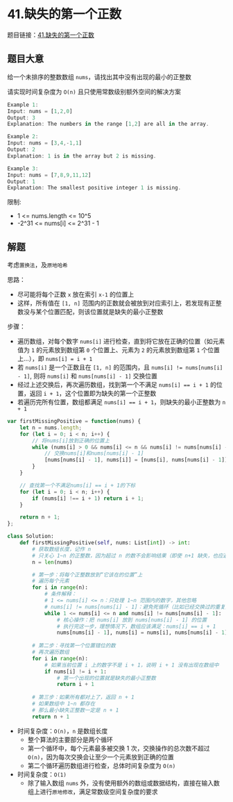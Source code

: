 # 41.缺失的第一个正数

题目链接：[41.缺失的第一个正数](https://leetcode.cn/problems/first-missing-positive/)

## 题目大意

给一个未排序的整数数组 `nums`，请找出其中没有出现的最小的正整数

请实现时间复杂度为 `O(n)` 且只使用常数级别额外空间的解决方案

```js
Example 1:
Input: nums = [1,2,0]
Output: 3
Explanation: The numbers in the range [1,2] are all in the array.

Example 2:
Input: nums = [3,4,-1,1]
Output: 2
Explanation: 1 is in the array but 2 is missing.

Example 3:
Input: nums = [7,8,9,11,12]
Output: 1
Explanation: The smallest positive integer 1 is missing.
```

限制:
- 1 <= nums.length <= 10^5
- -2^31 <= nums[i] <= 2^31 - 1

## 解题

考虑`置换法`，及`原地哈希`

思路：
- 尽可能将每个正数 `x` 放在索引 `x-1` 的位置上
- 这样，所有值在 `[1, n]` 范围内的正数就会被放到对应索引上，若发现有正整数没与某个位置匹配，则该位置就是缺失的最小正整数

步骤：
- 遍历数组，对每个数字 `nums[i]` 进行检查，直到将它放在正确的位置（如元素值为 `1` 的元素放到数组第 `0` 个位置上、元素为 `2` 的元素放到数组第 `1` 个位置上...），即 `nums[i] = i + 1` 
- 若 `nums[i]` 是一个正数且在 `[1, n]` 的范围内，且 `nums[i] != nums[nums[i] - 1]`, 则将 `nums[i]` 和 `nums[nums[i] - 1]` 交换位置
- 经过上述交换后，再次遍历数组，找到第一个不满足 `nums[i] == i + 1` 的位置，返回 `i + 1`，这个位置即为缺失的第一个正整数
- 若遍历完所有位置，数组都满足 `nums[i] == i + 1`，则缺失的最小正整数为 `n + 1`

```js
var firstMissingPositive = function(nums) {
    let n = nums.length;
    for (let i = 0; i < n; i++) {
        // 将nums[i]放到正确的位置上
        while (nums[i] > 0 && nums[i] <= n && nums[i] != nums[nums[i] - 1]) {
            // 交换nums[i]和nums[nums[i] - 1]
            [nums[nums[i] - 1], nums[i]] = [nums[i], nums[nums[i] - 1]];
        }
    }

    // 查找第一个不满足nums[i] == i + 1的下标
    for (let i = 0; i < n; i++) {
        if (nums[i] !== i + 1) return i + 1;
    }

    return n + 1;
};
```
```python
class Solution:
    def firstMissingPositive(self, nums: List[int]) -> int:
        # 获取数组长度，记作 n
        # 只关心 1~n 的正整数，因为超过 n 的数不会影响结果（即使 n+1 缺失，也应返回 n+1）
        n = len(nums)

        # 第一步：将每个正整数放到“它该在的位置”上
        # 遍历每个元素
        for i in range(n):
            # 条件解释：
            # 1 <= nums[i] <= n：只处理 1~n 范围内的数字，其他忽略
            # nums[i] != nums[nums[i] - 1]：避免死循环（比如已经交换过的重复数字）
            while 1 <= nums[i] <= n and nums[i] != nums[nums[i] - 1]:
                # 核心操作：把 nums[i] 放到 nums[nums[i] - 1] 的位置
                # 执行完这一步，理想情况下，数组应该满足：nums[i] == i + 1
                nums[nums[i] - 1], nums[i] = nums[i], nums[nums[i] - 1]
        
        # 第二步：寻找第一个位置错位的数
        # 再次遍历数组
        for i in range(n):
            # 如果当前位置 i 上的数字不是 i + 1，说明 i + 1 没有出现在数组中
            if nums[i] != i + 1:
                # 第一个出现的位置就是缺失的最小正整数
                return i + 1
        
        # 第三步：如果所有都对上了，返回 n + 1
        # 如果数组中 1~n 都存在
        # 那么最小缺失正整数一定是 n + 1
        return n + 1
```

- 时间复杂度：`O(n)`，`n` 是数组长度
  - 整个算法的主要部分是两个循环
  - 第一个循环中，每个元素最多被交换 1 次，交换操作的总次数不超过 `O(n)`，因为每次交换会让至少一个元素放到正确的位置
  - 第二个循环遍历数组进行检查，总体时间复杂度为 `O(n)`
- 时间复杂度：`O(1)`
  - 除了输入数组 `nums` 外，没有使用额外的数组或数据结构，直接在输入数组上进行`原地修改`，满足常数级空间复杂度的要求
